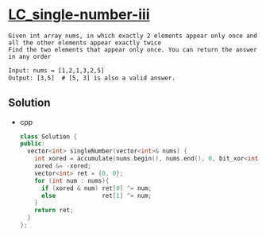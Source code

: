 # [LC_single-number-iii](https://leetcode.com/problems/single-number-iii)

```en
Given int array nums, in which exactly 2 elements appear only once and all the other elements appear exactly twice
Find the two elements that appear only once. You can return the answer in any order
```

```txt
Input: nums = [1,2,1,3,2,5]
Output: [3,5]  # [5, 3] is also a valid answer.
```

## Solution

* cpp

  ```cpp
  class Solution {
  public:
    vector<int> singleNumber(vector<int>& nums) {
      int xored = accumulate(nums.begin(), nums.end(), 0, bit_xor<int>());
      xored &= -xored;
      vector<int> ret = {0, 0};
      for (int num : nums){
        if (xored & num) ret[0] ^= num;
        else             ret[1] ^= num;
      }
      return ret;
    }
  };
  ```
